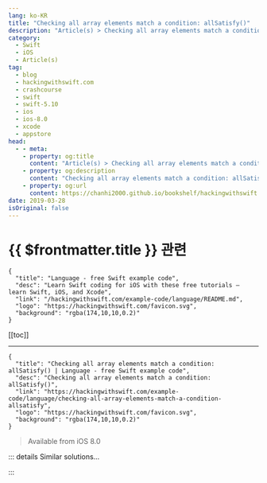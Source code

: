 ```yaml
---
lang: ko-KR
title: "Checking all array elements match a condition: allSatisfy()"
description: "Article(s) > Checking all array elements match a condition: allSatisfy()"
category:
  - Swift
  - iOS
  - Article(s)
tag: 
  - blog
  - hackingwithswift.com
  - crashcourse
  - swift
  - swift-5.10
  - ios
  - ios-8.0
  - xcode
  - appstore
head:
  - - meta:
    - property: og:title
      content: "Article(s) > Checking all array elements match a condition: allSatisfy()"
    - property: og:description
      content: "Checking all array elements match a condition: allSatisfy()"
    - property: og:url
      content: https://chanhi2000.github.io/bookshelf/hackingwithswift.com/example-code/language/checking-all-array-elements-match-a-condition-allsatisfy.html
date: 2019-03-28
isOriginal: false
---
```


# {{ $frontmatter.title }} 관련

```component VPCard
{
  "title": "Language - free Swift example code",
  "desc": "Learn Swift coding for iOS with these free tutorials – learn Swift, iOS, and Xcode",
  "link": "/hackingwithswift.com/example-code/language/README.md",
  "logo": "https://hackingwithswift.com/favicon.svg",
  "background": "rgba(174,10,10,0.2)"
}
```

[[toc]]

---

```component VPCard
{
  "title": "Checking all array elements match a condition: allSatisfy() | Language - free Swift example code",
  "desc": "Checking all array elements match a condition: allSatisfy()",
  "link": "https://hackingwithswift.com/example-code/language/checking-all-array-elements-match-a-condition-allsatisfy",
  "logo": "https://hackingwithswift.com/favicon.svg",
  "background": "rgba(174,10,10,0.2)"
}
```

> Available from iOS 8.0

<!-- TODO: 작성 -->

<!-- 
If you have a collection of objects and want to check that all of them match a specific condition, you should use the `allSatisfy()` method.

For example, if we had an array of words and wanted to make sure they all start with the letter “S”, we could write code like this:

```swift
let sWords = ["Swift", "Seahorse", "Solar"]
let allMatch = sWords.allSatisfy { $0.hasPrefix("S") }
```

Alternatively, if we had an array of exam results like this:

```swift
let scores = [85, 88, 95, 92]
```

We could decide whether that student passed their course by checking whether all their exam results were 85 or higher:

```swift
let passed = scores.allSatisfy { $0 >= 85 }
```

-->

::: details Similar solutions…

<!--
/example-code/language/check-whether-all-items-in-an-array-match-a-condition">Check whether all items in an array match a condition 
/example-code/strings/nsregularexpression-how-to-match-regular-expressions-in-strings">NSRegularExpression: How to match regular expressions in strings 
/example-code/language/removing-matching-elements-from-a-collection-removeallwhere">Removing matching elements from a collection: removeAll(where:) 
/quick-start/swiftui/enabling-and-disabling-elements-in-forms">Enabling and disabling elements in forms 
/example-code/uikit/how-set-different-widths-for-a-uisegmentedcontrols-elements">How set different widths for a UISegmentedControl's elements</a>
-->

:::

